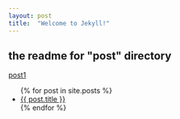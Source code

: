 ```yaml
---
layout: post
title:  "Welcome to Jekyll!"
---
```


## the readme for "post" directory

[post1](./2022-12-09-noel)

<ul>
  {% for post in site.posts %}
    <li>
      <a href="{{ post.url }}">{{ post.title }}</a>
    </li>
  {% endfor %}
</ul>
